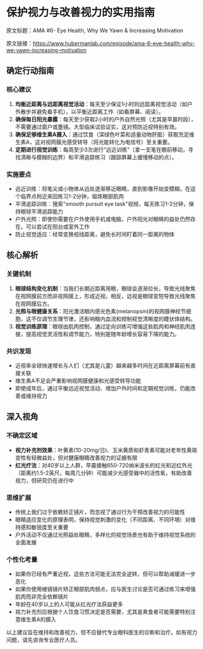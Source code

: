 # 保护视力与改善视力的实用指南

原文标题：AMA #6- Eye Health, Why We Yawn & Increasing Motivation

原文链接：https://www.hubermanlab.com/episode/ama-6-eye-health-why-we-yawn-increasing-motivation

<YouTube videoId="uWV9a3zEaL4" />

## 确定行动指南

### 核心建议
1. **均衡近距离与远距离视觉活动**：每天至少保证1小时的远距离视觉活动（如户外散步并避免看手机），以平衡近距离工作（如看屏幕、阅读）。
2. **确保每日阳光暴露**：每天至少获取2小时的户外自然光照（尤其是早晨时段），不需要通过窗户或墨镜。大型临床试验证实，这对预防近视特别有效。
3. **确保足够维生素A摄入**：通过饮食（深绿色叶菜和适量动物肝脏）获取充足维生素A，这对视网膜光感受转导（将光能转化为电信号）至关重要。
4. **定期进行视觉训练**：每周至少3次进行"远近训练"（拿一支笔在眼前移动，寻找清晰与模糊的边界）和平滑追踪练习（跟踪屏幕上缓慢移动的点）。

### 实施要点
- 远近训练：将笔尖或小物体从远处逐渐移近眼睛，直到影像开始变模糊，在这个临界点附近来回练习1-2分钟，锻炼眼部肌肉
- 平滑追踪训练：搜索"smooth pursuit eye task"视频，每天练习1-2分钟，保持眼球平滑追踪能力
- 户外光照：即使你需要在户外使用手机或电脑，户外阳光对眼睛的益处仍然存在，可以尝试在阳台或室外工作
- 防止视觉适应：经常变换视线距离，避免长时间盯着同一距离的物体

## 核心解析

### 关键机制
1. **眼球结构变化机制**：当我们长期近距离用眼，眼球会逐渐拉长，导致光线聚焦在视网膜前方而非视网膜上，形成近视。相反，远视是眼球变短导致光线聚焦在视网膜后方。
2. **光照与眼健康关系**：阳光激活眼内感光色素(melanopsin)的视网膜神经节细胞，这不仅调节生理节律，还影响眼内血流和控制视觉清晰度的睫状体结构。
3. **视觉训练原理**：眼球由肌肉控制，通过定向训练可增强这些肌肉和神经肌肉连接，提高视觉灵活性和调节能力，特别是随年龄增长容易下降的能力。

### 共识发现
- 近视率全球快速增长与人们（尤其是儿童）越来越多时间在近距离屏幕前有直接关联
- 维生素A不足会严重影响视网膜健康和光感受转导功能
- 即使成年后，通过平衡远近视觉活动、增加户外时间和定期视觉训练，仍能改善或维持视力

## 深入视角

### 不确定区域
- **视力补充剂效果**：叶黄素(10-20mg/日)、玉米黄质和虾青素可能对老年性黄斑变性有轻微益处，但对健康眼睛改善视力的证据有限
- **红光疗法**：对40岁以上人群，早晨接触650-720纳米波长的红光和近红外光（距离约1.5-2英尺，每周几分钟）可能减少光感受器中的活性氧，有助改善视力，但研究仍在进行中

### 思维扩展
- 传统上我们过于依赖矫正镜片，而忽视了通过行为干预改善视力的可能性
- 眼睛适应变化的原理表明，保持视觉刺激的变化（不同距离、不同环境）对维持感知敏锐度至关重要
- 户外活动不仅通过光照益处眼睛，多样化的视觉场景也有助于维持视觉系统的全面发展

### 个性化考量
- 如果你已经有严重近视，这些方法可能无法完全逆转，但可以帮助减缓进一步恶化
- 如果你使用棱镜镜片矫正眼部肌肉弱点，应与医生讨论是否可通过练习来增强肌肉而非完全依赖镜片
- 年龄在40岁以上的人可能从红光疗法获益更多
- 视力补充剂应根据个人饮食习惯决定是否需要，尤其是素食者可能需要特别注意维生素A的摄入

以上建议旨在维持和改善视力，但不应替代专业眼科医生的诊断和治疗。如有视力问题，请先咨询专业医疗人员。
